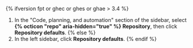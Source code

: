 {% ifversion fpt or ghec or ghes or ghae > 3.4 %}
1. In the "Code, planning, and automation" section of the sidebar, select **{% octicon "repo" aria-hidden="true" %} Repository**, then click **Repository defaults**.
{% else %}
1. In the left sidebar, click **Repository defaults**.
{% endif %}

